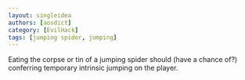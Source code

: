 ```yaml
---
layout: singleidea
authors: [aosdict]
category: [EvilHack]
tags: [jumping spider, jumping]
---
```

Eating the corpse or tin of a jumping spider should (have a chance of?)
conferring temporary intrinsic jumping on the player.

